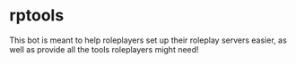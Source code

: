 # rptools
This bot is meant to help roleplayers set up their roleplay servers easier, as well as provide all the tools roleplayers might need!
